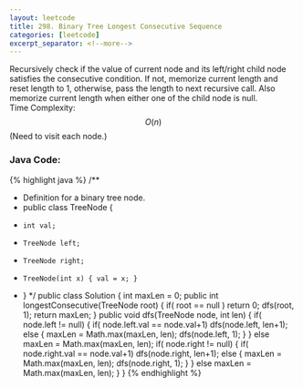 ```yaml
---
layout: leetcode
title: 298. Binary Tree Longest Consecutive Sequence
categories: [leetcode]
excerpt_separator: <!--more-->
---
```

Recursively check if the value of current node and its left/right child node satisfies the consecutive condition. If not, memorize current length and reset length to 1, otherwise, pass the length to next recursive call. Also memorize current length when either one of the child node is null.  
Time Complexity: $$O(n)$$ (Need to visit each node.)
<!--more-->

### Java Code:
{% highlight java %}
/**
 * Definition for a binary tree node.
 * public class TreeNode {
 *     int val;
 *     TreeNode left;
 *     TreeNode right;
 *     TreeNode(int x) { val = x; }
 * }
 */
public class Solution {
    int maxLen = 0;
    public int longestConsecutive(TreeNode root) {
        if( root == null )
            return 0;
        dfs(root, 1);
        return maxLen;
    }
    public void dfs(TreeNode node, int len) {
        if( node.left != null) {
            if( node.left.val == node.val+1)
                dfs(node.left, len+1);
            else {
                maxLen = Math.max(maxLen, len);
                dfs(node.left, 1);
            }
        }
        else
            maxLen = Math.max(maxLen, len);
        if( node.right != null) {
            if( node.right.val == node.val+1)
                dfs(node.right, len+1);
            else {
                maxLen = Math.max(maxLen, len);
                dfs(node.right, 1);
            }
        }
        else
            maxLen = Math.max(maxLen, len);
    }
}
{% endhighlight %}
<div
  class="fb-like"
  data-share="true"
  data-width="450"
  data-show-faces="true">
</div>
<div class="fb-comments" data-href="https://tyge318.github.io/{{page.title}}/" data-numposts="10"></div>
